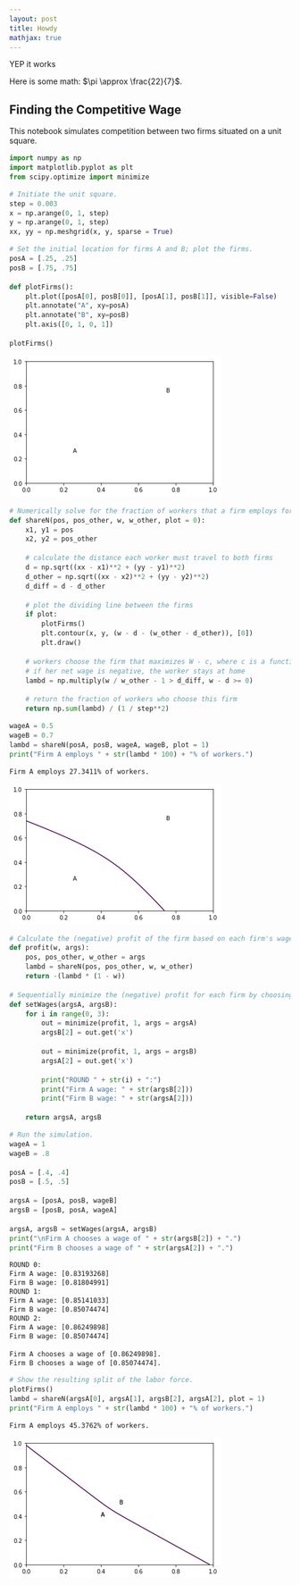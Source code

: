 ```yaml
---
layout: post
title: Howdy
mathjax: true
---
```


YEP it works

Here is some math: $\pi \approx \frac{22}{7}$.


## Finding the Competitive Wage

This notebook simulates competition between two firms situated on a unit square.


```python
import numpy as np
import matplotlib.pyplot as plt
from scipy.optimize import minimize
```


```python
# Initiate the unit square.
step = 0.003
x = np.arange(0, 1, step)
y = np.arange(0, 1, step)
xx, yy = np.meshgrid(x, y, sparse = True)
```


```python
# Set the initial location for firms A and B; plot the firms.
posA = [.25, .25]
posB = [.75, .75]

def plotFirms():
    plt.plot([posA[0], posB[0]], [posA[1], posB[1]], visible=False)
    plt.annotate("A", xy=posA)
    plt.annotate("B", xy=posB)
    plt.axis([0, 1, 0, 1])
    
plotFirms()
```


![png](/images/output_3_0.png)



```python
# Numerically solve for the fraction of workers that a firm employs for a given wage.
def shareN(pos, pos_other, w, w_other, plot = 0):
    x1, y1 = pos
    x2, y2 = pos_other
    
    # calculate the distance each worker must travel to both firms
    d = np.sqrt((xx - x1)**2 + (yy - y1)**2)
    d_other = np.sqrt((xx - x2)**2 + (yy - y2)**2)
    d_diff = d - d_other
    
    # plot the dividing line between the firms
    if plot:
        plotFirms()
        plt.contour(x, y, (w - d - (w_other - d_other)), [0])
        plt.draw()
    
    # workers choose the firm that maximizes W - c, where c is a function of distance
    # if her net wage is negative, the worker stays at home
    lambd = np.multiply(w / w_other - 1 > d_diff, w - d >= 0)
    
    # return the fraction of workers who choose this firm
    return np.sum(lambd) / (1 / step**2)
```


```python
wageA = 0.5
wageB = 0.7
lambd = shareN(posA, posB, wageA, wageB, plot = 1)
print("Firm A employs " + str(lambd * 100) + "% of workers.")
```

    Firm A employs 27.3411% of workers.
    


![png](/images/output_5_1.png)



```python
# Calculate the (negative) profit of the firm based on each firm's wage and location.
def profit(w, args):
    pos, pos_other, w_other = args
    lambd = shareN(pos, pos_other, w, w_other)
    return -(lambd * (1 - w))

# Sequentially minimize the (negative) profit for each firm by choosing the wage.
def setWages(argsA, argsB):
    for i in range(0, 3):
        out = minimize(profit, 1, args = argsA)
        argsB[2] = out.get('x')
        
        out = minimize(profit, 1, args = argsB)
        argsA[2] = out.get('x')
        
        print("ROUND " + str(i) + ":")
        print("Firm A wage: " + str(argsB[2]))
        print("Firm B wage: " + str(argsA[2]))
        
    return argsA, argsB
```


```python
# Run the simulation.
wageA = 1
wageB = .8

posA = [.4, .4]
posB = [.5, .5]

argsA = [posA, posB, wageB]
argsB = [posB, posA, wageA]

argsA, argsB = setWages(argsA, argsB)
print("\nFirm A chooses a wage of " + str(argsB[2]) + ".")
print("Firm B chooses a wage of " + str(argsA[2]) + ".")
```

    ROUND 0:
    Firm A wage: [0.83193268]
    Firm B wage: [0.81804991]
    ROUND 1:
    Firm A wage: [0.85141033]
    Firm B wage: [0.85074474]
    ROUND 2:
    Firm A wage: [0.86249898]
    Firm B wage: [0.85074474]
    
    Firm A chooses a wage of [0.86249898].
    Firm B chooses a wage of [0.85074474].
    


```python
# Show the resulting split of the labor force.
plotFirms()
lambd = shareN(argsA[0], argsA[1], argsB[2], argsA[2], plot = 1)
print("Firm A employs " + str(lambd * 100) + "% of workers.")
```

    Firm A employs 45.3762% of workers.
    


![png](/images/output_8_1.png)

